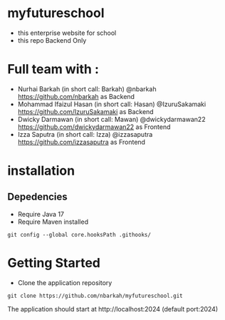 # myfutureschool
- this enterprise website for school
- this repo Backend Only

# Full team with :
- Nurhai Barkah (in short call: Barkah) @nbarkah https://github.com/nbarkah as Backend
- Mohammad Ifaizul Hasan (in short call: Hasan) @IzuruSakamaki https://github.com/IzuruSakamaki as Backend
- Dwicky Darmawan (in short call: Mawan) @dwickydarmawan22 https://github.com/dwickydarmawan22 as Frontend
- Izza Saputra (in short call: Izza) @izzasaputra https://github.com/izzasaputra as Frontend

# installation
## Depedencies
- Require Java 17
- Require Maven installed
```
git config --global core.hooksPath .githooks/
```
# Getting Started

- Clone the application repository
```
git clone https://github.com/nbarkah/myfutureschool.git
```

The application should start at http://localhost:2024 (default port:2024)
